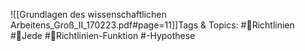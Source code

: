 
![[Grundlagen des wissenschaftlichen Arbeitens_Groß_II_170223.pdf#page=11]]Tags & Topics:
   #Richtlinien
   #Jede
   #Richtlinien-Funktion
   #-Hypothese
